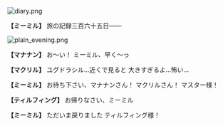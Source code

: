 
![diary.png](../images/backgrounds/diary.png)

**【ミーミル】**
旅の記録三百六十五日――

![plain_evening.png](../images/backgrounds/plain_evening.png)

**【マナナン】**
お～い！
ミーミル、早く～っ

**【マクリル】**
ユグドラシル…近くで見ると
大きすぎるよ…怖い…

**【ミーミル】**
お待ち下さい、マナナンさん！
マクリルさん！
マスター様！

**【ティルフィング】**
お帰りなさい、ミーミル

**【ミーミル】**
ただいま戻りました
ティルフィング様！
